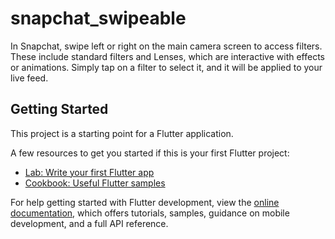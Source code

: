 # snapchat_swipeable

In Snapchat, swipe left or right on the main camera screen to access filters. These include standard filters and Lenses, which are interactive with effects or animations. Simply tap on a filter to select it, and it will be applied to your live feed.

## Getting Started

This project is a starting point for a Flutter application.

A few resources to get you started if this is your first Flutter project:

- [Lab: Write your first Flutter app](https://docs.flutter.dev/get-started/codelab)
- [Cookbook: Useful Flutter samples](https://docs.flutter.dev/cookbook)

For help getting started with Flutter development, view the
[online documentation](https://docs.flutter.dev/), which offers tutorials,
samples, guidance on mobile development, and a full API reference.
